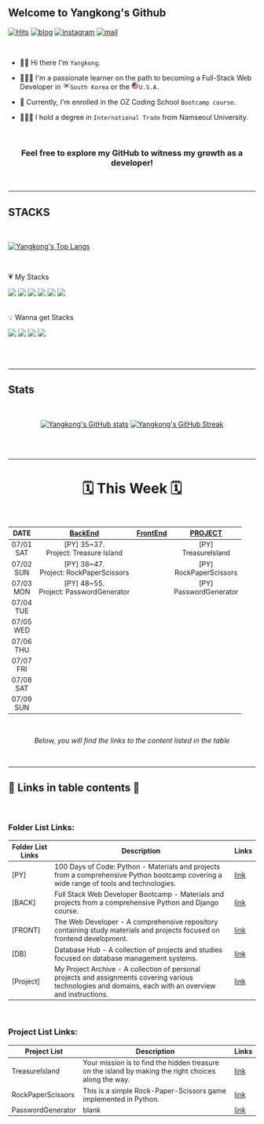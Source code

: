 ## Welcome to Yangkong's Github

[![Hits](https://hits.seeyoufarm.com/api/count/incr/badge.svg?url=https%3A%2F%2Fgithub.com%2FDEV-Yangkong%2Fhit-counter&count_bg=%23F7DF76&title_bg=%23555555&icon=github.svg&icon_color=%23E7E7E7&title=hits&edge_flat=false)](https://hits.seeyoufarm.com)
[![blog](https://img.shields.io/badge/Yangkong's_Blog-ffd166?style=flat&logo=tistory&logoColor=white)](https://dev-yangkong.tistory.com/)
[![instagram](https://img.shields.io/badge/Yangkong's_instagram-06d6a0?style=flat&logo=Instagram&logoColor=white)](https://www.instagram.com/dev_yangkong/)
[![mail](https://img.shields.io/badge/dev.yangkong@gmail.com-118ab2?style=flat&logo=Gmail&logoColor=white)](mailto:dev.yangkong@gmail.com)

<br/>

- 👋🏻 Hi there I'm `Yangkong`.

- 👩🏻‍💻 I'm a passionate learner on the path to becoming a Full-Stack Web Developer in <img src="./01_img/south-korea.png" width=15px height=15px>`South Korea` or the <img src="./01_img/USA.png" width=15px height=15px>`U.S.A.`

- 📖 Currently, I'm enrolled in the OZ Coding School `Bootcamp course`.

- 👩🏻‍🎓 I hold a degree in `International Trade` from Namseoul University.

<br/>
<div align=center>
<h3> Feel free to explore my GitHub to witness my growth as a developer!</h3>
</div>
<br/>

---

## STACKS

<br/>

[![Yangkong's Top Langs](https://github-readme-stats.vercel.app/api/top-langs/?username=DEV-Yangkong&layout=donut&theme=gruvbox_light)](https://github.com/anuraghazra/github-readme-stats)

<br/>

&#128151; My Stacks

<div>
  <img src="https://img.shields.io/badge/HTML5-E34F26?style=for-the-badge&logo=HTML5&logoColor=white"> 
  <img src="https://img.shields.io/badge/CSS3-1572B6?style=for-the-badge&logo=CSS3&logoColor=white">
  <img src="https://img.shields.io/badge/bootstrap-7952B3?style=for-the-badge&logo=bootstrap&logoColor=white">
  <img src="https://img.shields.io/badge/python-3776AB?style=for-the-badge&logo=python&logoColor=white">
  <img src="https://img.shields.io/badge/django-092E20?style=for-the-badge&logo=django&logoColor=white">
  <img src="https://img.shields.io/badge/mysql-4479A1?style=for-the-badge&logo=mysql&logoColor=white">
</div>

<br/>

💡 Wanna get Stacks

<div>
  <img src="https://img.shields.io/badge/javascript-F7DF1E?style=for-the-badge&logo=javascript&logoColor=black">
  <img src="https://img.shields.io/badge/react-61DAFB?style=for-the-badge&logo=react&logoColor=black">
  <img src="https://img.shields.io/badge/amazonaws-232F3E?style=for-the-badge&logo=amazonaws&logoColor=white">
  <img src="https://img.shields.io/badge/docker-232F3E?style=for-the-badge&logo=docker&logoColor=white">
</div>

<br/><br/>

---

## Stats

<br/>

<div align=center>
  
[![Yangkong's GitHub stats](https://github-readme-stats.vercel.app/api?username=DEV-Yangkong&theme=gruvbox_light&card_width=300&align=left)](https://github.com/anuraghazra/github-readme-stats)
[![Yangkong's GitHub Streak](https://streak-stats.demolab.com/?user=DEV-Yangkong&theme=gruvbox-light&card_width=400&align=right)](https://git.io/streak-stats)

</div>
<br/><br/>

---

<div align=center>

<h1>🗓️ This Week 🗓️</h1>

<br/>

|     DATE      | <a href="https://github.com/DEV-Yangkong/backend_codebase" target="_blank">BackEnd</a> | <a href="https://github.com/DEV-Yangkong/frontend_codebase" target="_blank">FrontEnd</a> | <a href="https://github.com/DEV-Yangkong/my_project_archive" target="_blank">PROJECT</a> |
| :-----------: | :------------------------------------------------------------------------------------: | :--------------------------------------------------------------------------------------: | :--------------------------------------------------------------------------------------: |
| 07/01<br/>SAT |                        [PY] 35~37.<br/>Project: Treasure Island                        |                                                                                          |                                 [PY]<br/>TreasureIsland                                  |
| 07/02<br/>SUN |                       [PY] 38~47.<br/>Project: RockPaperScissors                       |                                                                                          |                                [PY]<br/>RockPaperScissors                                |
| 07/03<br/>MON |                       [PY] 48~55.<br/>Project: PasswordGenerator                       |                                                                                          |                                [PY]<br/>PasswordGenerator                                |
| 07/04<br/>TUE |                                                                                        |                                                                                          |                                                                                          |
| 07/05<br/>WED |                                                                                        |                                                                                          |                                                                                          |
| 07/06<br/>THU |                                                                                        |                                                                                          |                                                                                          |
| 07/07<br/>FRI |                                                                                        |                                                                                          |                                                                                          |
| 07/08<br/>SAT |                                                                                        |                                                                                          |                                                                                          |
| 07/09<br/>SUN |                                                                                        |                                                                                          |                                                                                          |

</div>

<br/>

<div align=center>

<em>Below, you will find the links to the content listed in the table</em>

</div>

<br/>

---

## 🔗 Links in table contents 🔗

<br/>

### Folder List Links:

| Folder List Links | Description                                                                                                                                               | Links                                                                               |
| ----------------- | --------------------------------------------------------------------------------------------------------------------------------------------------------- | ----------------------------------------------------------------------------------- |
| [PY]              | 100 Days of Code: Python - Materials and projects from a comprehensive Python bootcamp covering a wide range of tools and technologies.                   | [link](https://github.com/DEV-Yangkong/backend_codebase/tree/main/DaysOfCodePython) |
| [BACK]            | Full Stack Web Developer Bootcamp - Materials and projects from a comprehensive Python and Django course.                                                 | [link](https://github.com/DEV-Yangkong/backend_codebase/tree/main/FullStackWebDev)  |
| [FRONT]           | The Web Developer - A comprehensive repository containing study materials and projects focused on frontend development.                                   | [link](https://github.com/DEV-Yangkong/frontend_codebase)                           |
| [DB]              | Database Hub - A collection of projects and studies focused on database management systems.                                                               | [link](https://github.com/DEV-Yangkong/backend_codebase/tree/main/database)         |
| [Project]         | My Project Archive - A collection of personal projects and assignments covering various technologies and domains, each with an overview and instructions. | [link](https://github.com/DEV-Yangkong/my_project_archive)                          |

<br/>

### Project List Links:

| Project List      | Description                                                                                          | Links                                                                                                               |
| ----------------- | ---------------------------------------------------------------------------------------------------- | ------------------------------------------------------------------------------------------------------------------- |
| TreasureIsland    | Your mission is to find the hidden treasure on the island by making the right choices along the way. | [link](https://github.com/DEV-Yangkong/my_project_archive/tree/main/back-end/DaysOfCodePython/03_TreasureIsland)    |
| RockPaperScissors | This is a simple Rock-Paper-Scissors game implemented in Python.                                     | [link](https://github.com/DEV-Yangkong/my_project_archive/tree/main/back-end/DaysOfCodePython/04_RockPaperScissors) |
| PasswordGenerator | blank                                                                                                | [link](https://github.com/DEV-Yangkong/my_project_archive/tree/main/back-end/DaysOfCodePython/05_PasswordGenerator) |

<br/>
